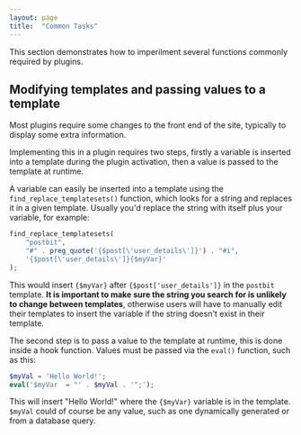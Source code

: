 ```yaml
---
layout: page
title:  "Common Tasks"
---
```


This section demonstrates how to imperilment several functions commonly required by plugins.

## Modifying templates and passing values to a template

Most plugins require some changes to the front end of the site, typically to display some extra information.

Implementing this in a plugin requires two steps, firstly a variable is inserted into a template during the plugin activation, then a value is passed to the template at runtime.

A variable can easily be inserted into a template using the `find_replace_templatesets()` function, which looks for a string and replaces it in a given template.
Usually you'd replace the string with itself plus your variable, for example:

```php
find_replace_templatesets(
    "postbit",
    "#" . preg_quote('{$post[\'user_details\']}') . "#i",
    '{$post[\'user_details\']}{$myVar}'
);
```
This would insert `{$myVar}` after `{$post['user_details']}` in the `postbit` template.
**It is important to make sure the string you search for is unlikely to change between templates**, otherwise users will have to manually edit their templates to insert the variable if the string doesn't exist in their template.

The second step is to pass a value to the template at runtime, this is done inside a hook function. Values must be passed via the `eval()` function, such as this:

```php
$myVal = 'Hello World!';
eval('$myVar  = "' . $myVal . '";');
```
This will insert "Hello World!" where the `{$myVar}` variable is in the template. `$myVal` could of course be any value, such as one dynamically generated or from a database query.
